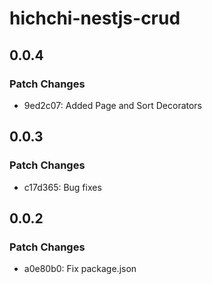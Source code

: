 # hichchi-nestjs-crud

## 0.0.4

### Patch Changes

- 9ed2c07: Added Page and Sort Decorators

## 0.0.3

### Patch Changes

- c17d365: Bug fixes

## 0.0.2

### Patch Changes

- a0e80b0: Fix package.json
